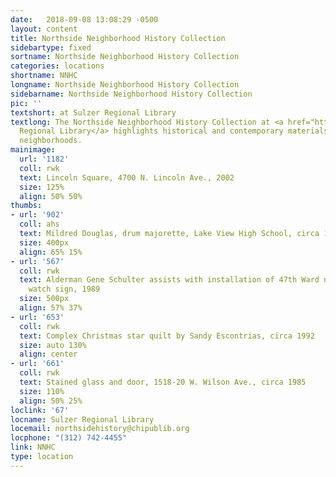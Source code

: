 ```yaml
---
date:   2018-09-08 13:08:29 -0500
layout: content
title: Northside Neighborhood History Collection
sidebartype: fixed
sortname: Northside Neighborhood History Collection
categories: locations
shortname: NNHC
longname: Northside Neighborhood History Collection
sidebarname: Northside Neighborhood History Collection
pic: ''
textshort: at Sulzer Regional Library
textlong: The Northside Neighborhood History Collection at <a href="https://www.chipublib.org/locations/67">Sulzer
  Regional Library</a> highlights historical and contemporary materials about Northside
  neighborhoods.
mainimage:
  url: '1182'
  coll: rwk
  text: Lincoln Square, 4700 N. Lincoln Ave., 2002
  size: 125%
  align: 50% 50%
thumbs:
- url: '902'
  coll: ahs
  text: Mildred Douglas, drum majorette, Lake View High School, circa 1942
  size: 400px
  align: 65% 15%
- url: '567'
  coll: rwk
  text: Alderman Gene Schulter assists with installation of 47th Ward neighborhood
    watch sign, 1989
  size: 500px
  align: 57% 37%
- url: '653'
  coll: rwk
  text: Complex Christmas star quilt by Sandy Escontrias, circa 1992
  size: auto 130%
  align: center
- url: '661'
  coll: rwk
  text: Stained glass and door, 1518-20 W. Wilson Ave., circa 1985
  size: 110%
  align: 50% 25%
loclink: '67'
locname: Sulzer Regional Library
locemail: northsidehistory@chipublib.org
locphone: "(312) 742-4455"
link: NNHC
type: location
---
```

